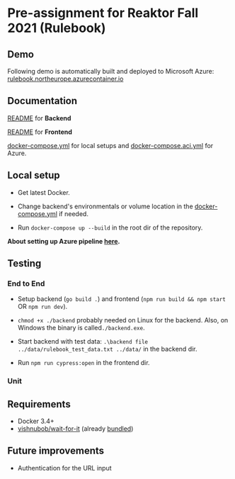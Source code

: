 # Pre-assignment for Reaktor Fall 2021 (Rulebook)

## Demo

Following demo is automatically built and deployed to Microsoft Azure: [rulebook.northeurope.azurecontainer.io](https://rulebook.northeurope.azurecontainer.io/)

## Documentation

[README](backend) for **Backend**

[README](frontend) for **Frontend**

[docker-compose.yml](docker-compose.yml) for local setups and [docker-compose.aci.yml](docker-compose.aci.yml) for Azure.

## Local setup

- Get latest Docker.

- Change backend's environmentals or volume location in the [docker-compose.yml](docker-compose.yml) if needed.

- Run `docker-compose up --build` in the root dir of the repository.

**About setting up Azure pipeline [here](AZURE.md).**

## Testing

### End to End

- Setup backend (`go build .`) and frontend (`npm run build && npm start` OR `npm run dev`).

- `chmod +x ./backend` probably needed on Linux for the backend. Also, on Windows the binary is called`./backend.exe`.

- Start backend with test data: `.\backend file ../data/rulebook_test_data.txt ../data/` in the backend dir.

- Run `npm run cypress:open` in the frontend dir.

### Unit

## Requirements

- Docker 3.4+
- [vishnubob/wait-for-it](https://github.com/vishnubob/wait-for-it) (already [bundled](frontend/wait-for-it.sh))

## Future improvements

- Authentication for the URL input
